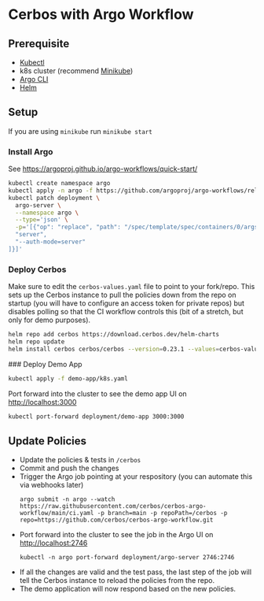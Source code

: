 # Cerbos with Argo Workflow

## Prerequisite

- [Kubectl](https://kubernetes.io/docs/tasks/tools/)
- k8s cluster (recommend [Minikube](https://minikube.sigs.k8s.io/docs/start/))
- [Argo CLI](https://github.com/argoproj/argo-workflows/releases/latest)
- [Helm](https://helm.sh/docs/intro/install/)


## Setup

If you are using `minikube` run `minikube start`

### Install Argo
See https://argoproj.github.io/argo-workflows/quick-start/

```sh
kubectl create namespace argo
kubectl apply -n argo -f https://github.com/argoproj/argo-workflows/releases/download/v3.4.4/install.yaml
kubectl patch deployment \
  argo-server \
  --namespace argo \
  --type='json' \
  -p='[{"op": "replace", "path": "/spec/template/spec/containers/0/args", "value": [
  "server",
  "--auth-mode=server"
]}]'
```

### Deploy Cerbos
Make sure to edit the `cerbos-values.yaml` file to point to your fork/repo. This sets up the Cerbos instance to pull the policies down from the repo on startup (you will have to configure an access token for private repos) but disables polling so that the CI workflow controls this (bit of a stretch, but only for demo purposes).

```sh
helm repo add cerbos https://download.cerbos.dev/helm-charts
helm repo update
helm install cerbos cerbos/cerbos --version=0.23.1 --values=cerbos-values.yaml
```

### Deploy Demo App

```sh
kubectl apply -f demo-app/k8s.yaml
```

Port forward into the cluster to see the demo app UI on [http://localhost:3000](http://localhost:3000)
```sh
kubectl port-forward deployment/demo-app 3000:3000
```


## Update Policies

- Update the policies & tests in `/cerbos`
- Commit and push the changes
- Trigger the Argo job pointing at your respository (you can automate this via webhooks later)
  ```
  argo submit -n argo --watch https://raw.githubusercontent.com/cerbos/cerbos-argo-workflow/main/ci.yaml -p branch=main -p repoPath=/cerbos -p repo=https://github.com/cerbos/cerbos-argo-workflow.git
  ```
- Port forward into the cluster to see the job in the Argo UI on [http://localhost:2746](http://localhost:2746)
  ```
  kubectl -n argo port-forward deployment/argo-server 2746:2746
  ```
- If all the changes are valid and the test pass, the last step of the job will tell the Cerbos instance to reload the policies from the repo.
- The demo application will now respond based on the new policies.